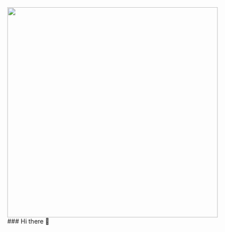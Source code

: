<div aling="center"><img src="https://media.giphy.com/media/wwg1suUiTbCY8H8vIA/giphy-downsized-large.gif" width="480" height="480" class="giphy-embed"/></div>
### Hi there 👋

<!--
**Manuel-Garrido/Manuel-Garrido** is a ✨ _special_ ✨ repository because its `README.md` (this file) appears on your GitHub profile.

Here are some ideas to get you started:

- 🔭 I’m currently working on ...
- 🌱 I’m currently learning ...
- 👯 I’m looking to collaborate on ...
- 🤔 I’m looking for help with ...
- 💬 Ask me about ...
- 📫 How to reach me: ...
- 😄 Pronouns: ...
- ⚡ Fun fact: ...
-->
